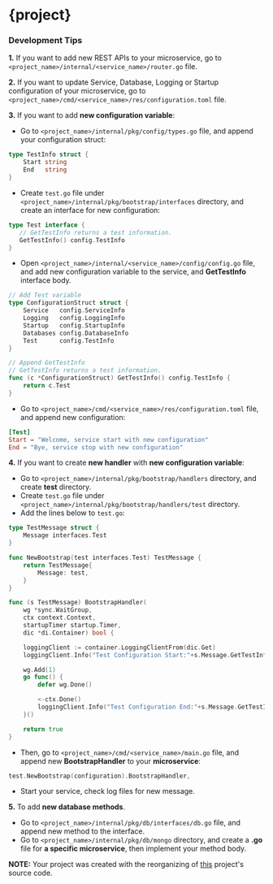 # {project}

### Development Tips
**1.** If you want to add new REST APIs to your microservice, go to ```<project_name>/internal/<service_name>/router.go``` file.

**2.** If you want to update Service, Database, Logging or Startup configuration of your microservice, go to ```<project_name>/cmd/<service_name>/res/configuration.toml``` file.

**3.** If you want to add **new configuration variable**:
* Go to ```<project_name>/internal/pkg/config/types.go``` file, and append your configuration struct:
```go
type TestInfo struct {
	Start string
	End   string
}
```
 * Create ```test.go``` file under ```<project_name>/internal/pkg/bootstrap/interfaces``` directory, and create an interface for new configuration:
 ```go
type Test interface {
	// GetTestInfo returns a test information.
	GetTestInfo() config.TestInfo
}
```
* Open ```<project_name>/internal/<service_name>/config/config.go``` file, and add new configuration variable to the service, and **GetTestInfo** interface body.
```go
// Add Test variable
type ConfigurationStruct struct {
	Service   config.ServiceInfo
	Logging   config.LoggingInfo
	Startup   config.StartupInfo
	Databases config.DatabaseInfo
	Test      config.TestInfo
}

// Append GetTestInfo
// GetTestInfo returns a test information.
func (c *ConfigurationStruct) GetTestInfo() config.TestInfo {
	return c.Test
}
```
 * Go to ```<project_name>/cmd/<service_name>/res/configuration.toml``` file, and append new configuration:
 ```toml
[Test]
Start = "Welcome, service start with new configuration"
End = "Bye, service stop with new configuration"
```
**4.** If you want to create **new handler** with **new configuration variable**:
* Go to ```<project_name>/internal/pkg/bootstrap/handlers``` directory, and create **test** directory.
* Create ```test.go``` file under ```<project_name>/internal/pkg/bootstrap/handlers/test``` directory.
* Add the lines below to ```test.go```:
```go
type TestMessage struct {
	Message interfaces.Test
}

func NewBootstrap(test interfaces.Test) TestMessage {
	return TestMessage{
		Message: test,
	}
}

func (s TestMessage) BootstrapHandler(
	wg *sync.WaitGroup,
	ctx context.Context,
	startupTimer startup.Timer,
	dic *di.Container) bool {

	loggingClient := container.LoggingClientFrom(dic.Get)
	loggingClient.Info("Test Configuration Start:"+s.Message.GetTestInfo().Start)

	wg.Add(1)
	go func() {
		defer wg.Done()

		<-ctx.Done()
		loggingClient.Info("Test Configuration End:"+s.Message.GetTestInfo().End)
	}()

	return true
}
```
* Then, go to ```<project_name>/cmd/<service_name>/main.go``` file, and append new **BootstrapHandler** to your **microservice**:
```go
test.NewBootstrap(configuration).BootstrapHandler,
```
* Start your service, check log files for new message.

**5.** To add **new database methods**.
* Go to ```<project_name>/internal/pkg/db/interfaces/db.go``` file, and append new method to the interface.
* Go to ```<project_name>/internal/pkg/db/mongo``` directory, and create a **.go** file for **a specific microservice**, then implement your method body.


**NOTE:** Your project was created with the reorganizing of [this](https://github.com/edgexfoundry/edgex-go) project's source code.